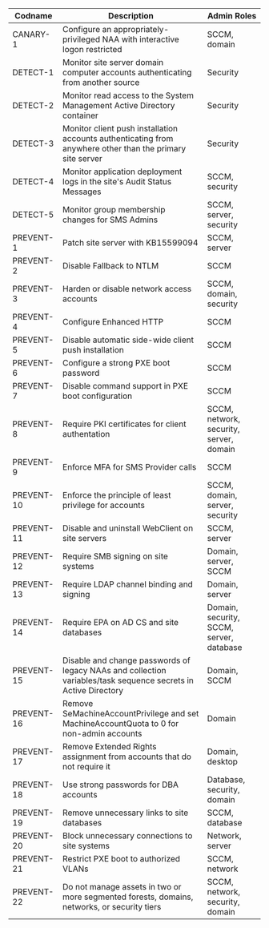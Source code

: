 | Codname | Description | Admin Roles |
|---------|-------------|-------------|
| CANARY-1 | Configure an appropriately-privileged NAA with interactive logon restricted | SCCM, domain |
| DETECT-1 | Monitor site server domain computer accounts authenticating from another source | Security |
| DETECT-2 | Monitor read access to the System Management Active Directory container | Security |
| DETECT-3 | Monitor client push installation accounts authenticating from anywhere other than the primary site server | Security |
| DETECT-4 | Monitor application deployment logs in the site's Audit Status Messages | SCCM, security |
| DETECT-5 | Monitor group membership changes for SMS Admins | SCCM, server, security |
| PREVENT-1 | Patch site server with KB15599094 | SCCM, server |
| PREVENT-2 | Disable Fallback to NTLM | SCCM |
| PREVENT-3 | Harden or disable network access accounts | SCCM, domain, security |
| PREVENT-4 | Configure Enhanced HTTP | SCCM |
| PREVENT-5 | Disable automatic side-wide client push installation | SCCM |
| PREVENT-6 | Configure a strong PXE boot password | SCCM |
| PREVENT-7 | Disable command support in PXE boot configuration| SCCM |
| PREVENT-8 | Require PKI certificates for client authentation | SCCM, network, security, server, domain |
| PREVENT-9 | Enforce MFA for SMS Provider calls | SCCM |
| PREVENT-10 | Enforce the principle of least privilege for accounts | SCCM, domain, server, security |
| PREVENT-11 | Disable and uninstall WebClient on site servers | SCCM, server |
| PREVENT-12 | Require SMB signing on site systems | Domain, server, SCCM |
| PREVENT-13 | Require LDAP channel binding and signing | Domain, server |
| PREVENT-14 | Require EPA on AD CS and site databases | Domain, security, SCCM, server, database |
| PREVENT-15 | Disable and change passwords of legacy NAAs and collection variables/task sequence secrets in Active Directory | Domain, SCCM |
| PREVENT-16 | Remove SeMachineAccountPrivilege and set MachineAccountQuota to 0 for non-admin accounts | Domain |
| PREVENT-17 | Remove Extended Rights assignment from accounts that do not require it | Domain, desktop |
| PREVENT-18 | Use strong passwords for DBA accounts | Database, security, domain |
| PREVENT-19 | Remove unnecessary links to site databases | SCCM, database |
| PREVENT-20 | Block unnecessary connections to site systems | Network, server |
| PREVENT-21 | Restrict PXE boot to authorized VLANs | SCCM, network |
| PREVENT-22 | Do not manage assets in two or more segmented forests, domains, networks, or security tiers | SCCM, network, security, domain |